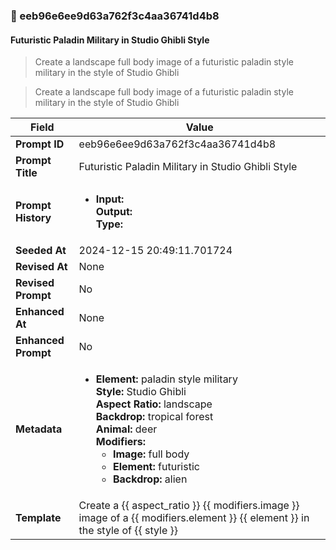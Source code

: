 

### 📜 eeb96e6ee9d63a762f3c4aa36741d4b8

#### Futuristic Paladin Military in Studio Ghibli Style

> Create a landscape full body image of a futuristic paladin style military in the style of Studio Ghibli

> Create a landscape full body image of a futuristic paladin style military in the style of Studio Ghibli

| Field          | Value                                                                                                                                                                      |
|----------------|----------------------------------------------------------------------------------------------------------------------------------------------------------------------------|
| **Prompt ID**  | eeb96e6ee9d63a762f3c4aa36741d4b8                                                                                                                                                            |
| **Prompt Title**  | Futuristic Paladin Military in Studio Ghibli Style                                                                                                                                                            |
| **Prompt History** | <ul><li>**Input:**  <br> **Output:**  <br> **Type:** </li></ul> |
| **Seeded At** | 2024-12-15 20:49:11.701724                                                                                                                                                   |
| **Revised At** | None                                                                                                                                                   |
| **Revised Prompt** | No                                                                                                                                                                      |
| **Enhanced At** | None                                                                                                                                                  |
| **Enhanced Prompt** | No                                                                                                                                                                    |
| **Metadata**   | <ul><li>**Element:** paladin style military <br> **Style:** Studio Ghibli <br> **Aspect Ratio:** landscape <br> **Backdrop:** tropical forest <br> **Animal:** deer <br> **Modifiers:**<ul><li>**Image:** full body</li><li>**Element:** futuristic</li><li>**Backdrop:** alien</li></ul></li></ul> |
| **Template**   | Create a {{ aspect_ratio }} {{ modifiers.image }} image of a {{ modifiers.element }} {{ element }} in the style of {{ style }}                                                                                                                                           |


